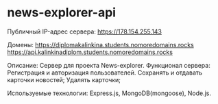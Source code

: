 # news-explorer-api
Публичный IP-адрес сервера: 
https://178.154.255.143

Домены:
https://diplomakalinkina.students.nomoredomains.rocks
https://api.kalinkinadiplom.students.nomoredomains.rocks

Описание: 
Сервер для проекта News-explorer. Функционал сервера:
Регистрация и авторизация пользователей.
Сохранять и отдавать карточки новостей;
Удалять карточки;

Используемые технологии: Express.js, MongoDB(mongoose), Node.js.

